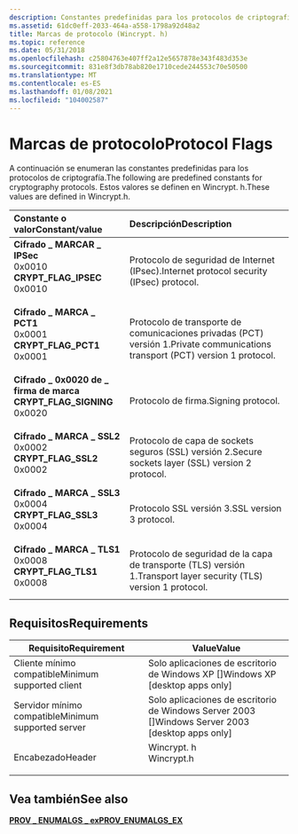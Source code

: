 ```yaml
---
description: Constantes predefinidas para los protocolos de criptografía. Estos valores se definen en Wincrypt. h.
ms.assetid: 61dc0eff-2033-464a-a558-1798a92d48a2
title: Marcas de protocolo (Wincrypt. h)
ms.topic: reference
ms.date: 05/31/2018
ms.openlocfilehash: c25804763e407ff2a12e5657878e343f483d353e
ms.sourcegitcommit: 831e8f3db78ab820e1710cede244553c70e50500
ms.translationtype: MT
ms.contentlocale: es-ES
ms.lasthandoff: 01/08/2021
ms.locfileid: "104002587"
---
```

# <a name="protocol-flags"></a><span data-ttu-id="e8aba-104">Marcas de protocolo</span><span class="sxs-lookup"><span data-stu-id="e8aba-104">Protocol Flags</span></span>

<span data-ttu-id="e8aba-105">A continuación se enumeran las constantes predefinidas para los protocolos de criptografía.</span><span class="sxs-lookup"><span data-stu-id="e8aba-105">The following are predefined constants for cryptography protocols.</span></span> <span data-ttu-id="e8aba-106">Estos valores se definen en Wincrypt. h.</span><span class="sxs-lookup"><span data-stu-id="e8aba-106">These values are defined in Wincrypt.h.</span></span>



| <span data-ttu-id="e8aba-107">Constante o valor</span><span class="sxs-lookup"><span data-stu-id="e8aba-107">Constant/value</span></span>                                                                                                                                                                                                                            | <span data-ttu-id="e8aba-108">Descripción</span><span class="sxs-lookup"><span data-stu-id="e8aba-108">Description</span></span>                                                           |
|:------------------------------------------------------------------------------------------------------------------------------------------------------------------------------------------------------------------------------------------|:----------------------------------------------------------------------|
| <span id="CRYPT_FLAG_IPSEC"></span><span id="crypt_flag_ipsec"></span><dl> <span data-ttu-id="e8aba-109"><dt>**Cifrado \_ MARCAR \_ IPSec**</dt> <dt>0x0010</dt></span><span class="sxs-lookup"><span data-stu-id="e8aba-109"><dt>**CRYPT\_FLAG\_IPSEC**</dt> <dt>0x0010</dt></span></span> </dl>       | <span data-ttu-id="e8aba-110">Protocolo de seguridad de Internet (IPsec).</span><span class="sxs-lookup"><span data-stu-id="e8aba-110">Internet protocol security (IPsec) protocol.</span></span><br/>               |
| <span id="CRYPT_FLAG_PCT1"></span><span id="crypt_flag_pct1"></span><dl> <span data-ttu-id="e8aba-111"><dt>**Cifrado \_ MARCA \_ PCT1**</dt> <dt>0x0001</dt></span><span class="sxs-lookup"><span data-stu-id="e8aba-111"><dt>**CRYPT\_FLAG\_PCT1**</dt> <dt>0x0001</dt></span></span> </dl>          | <span data-ttu-id="e8aba-112">Protocolo de transporte de comunicaciones privadas (PCT) versión 1.</span><span class="sxs-lookup"><span data-stu-id="e8aba-112">Private communications transport (PCT) version 1 protocol.</span></span><br/> |
| <span id="CRYPT_FLAG_SIGNING"></span><span id="crypt_flag_signing"></span><dl> <span data-ttu-id="e8aba-113"><dt>**Cifrado \_ 0x0020 de \_ firma de marca**</dt> <dt></dt></span><span class="sxs-lookup"><span data-stu-id="e8aba-113"><dt>**CRYPT\_FLAG\_SIGNING**</dt> <dt>0x0020</dt></span></span> </dl> | <span data-ttu-id="e8aba-114">Protocolo de firma.</span><span class="sxs-lookup"><span data-stu-id="e8aba-114">Signing protocol.</span></span><br/>                                          |
| <span id="CRYPT_FLAG_SSL2"></span><span id="crypt_flag_ssl2"></span><dl> <span data-ttu-id="e8aba-115"><dt>**Cifrado \_ MARCA \_ SSL2**</dt> <dt>0x0002</dt></span><span class="sxs-lookup"><span data-stu-id="e8aba-115"><dt>**CRYPT\_FLAG\_SSL2**</dt> <dt>0x0002</dt></span></span> </dl>          | <span data-ttu-id="e8aba-116">Protocolo de capa de sockets seguros (SSL) versión 2.</span><span class="sxs-lookup"><span data-stu-id="e8aba-116">Secure sockets layer (SSL) version 2 protocol.</span></span><br/>             |
| <span id="CRYPT_FLAG_SSL3"></span><span id="crypt_flag_ssl3"></span><dl> <span data-ttu-id="e8aba-117"><dt>**Cifrado \_ MARCA \_ SSL3**</dt> <dt>0x0004</dt></span><span class="sxs-lookup"><span data-stu-id="e8aba-117"><dt>**CRYPT\_FLAG\_SSL3**</dt> <dt>0x0004</dt></span></span> </dl>          | <span data-ttu-id="e8aba-118">Protocolo SSL versión 3.</span><span class="sxs-lookup"><span data-stu-id="e8aba-118">SSL version 3 protocol.</span></span><br/>                                    |
| <span id="CRYPT_FLAG_TLS1"></span><span id="crypt_flag_tls1"></span><dl> <span data-ttu-id="e8aba-119"><dt>**Cifrado \_ MARCA \_ TLS1**</dt> <dt>0x0008</dt></span><span class="sxs-lookup"><span data-stu-id="e8aba-119"><dt>**CRYPT\_FLAG\_TLS1**</dt> <dt>0x0008</dt></span></span> </dl>          | <span data-ttu-id="e8aba-120">Protocolo de seguridad de la capa de transporte (TLS) versión 1.</span><span class="sxs-lookup"><span data-stu-id="e8aba-120">Transport layer security (TLS) version 1 protocol.</span></span><br/>         |



## <a name="requirements"></a><span data-ttu-id="e8aba-121">Requisitos</span><span class="sxs-lookup"><span data-stu-id="e8aba-121">Requirements</span></span>



| <span data-ttu-id="e8aba-122">Requisito</span><span class="sxs-lookup"><span data-stu-id="e8aba-122">Requirement</span></span> | <span data-ttu-id="e8aba-123">Value</span><span class="sxs-lookup"><span data-stu-id="e8aba-123">Value</span></span> |
|-------------------------------------|---------------------------------------------------------------------------------------|
| <span data-ttu-id="e8aba-124">Cliente mínimo compatible</span><span class="sxs-lookup"><span data-stu-id="e8aba-124">Minimum supported client</span></span><br/> | <span data-ttu-id="e8aba-125">Solo aplicaciones de escritorio de Windows XP \[\]</span><span class="sxs-lookup"><span data-stu-id="e8aba-125">Windows XP \[desktop apps only\]</span></span><br/>                                           |
| <span data-ttu-id="e8aba-126">Servidor mínimo compatible</span><span class="sxs-lookup"><span data-stu-id="e8aba-126">Minimum supported server</span></span><br/> | <span data-ttu-id="e8aba-127">Solo aplicaciones de escritorio de Windows Server 2003 \[\]</span><span class="sxs-lookup"><span data-stu-id="e8aba-127">Windows Server 2003 \[desktop apps only\]</span></span><br/>                                  |
| <span data-ttu-id="e8aba-128">Encabezado</span><span class="sxs-lookup"><span data-stu-id="e8aba-128">Header</span></span><br/>                   | <dl> <span data-ttu-id="e8aba-129"><dt>Wincrypt. h</dt></span><span class="sxs-lookup"><span data-stu-id="e8aba-129"><dt>Wincrypt.h</dt></span></span> </dl> |



## <a name="see-also"></a><span data-ttu-id="e8aba-130">Vea también</span><span class="sxs-lookup"><span data-stu-id="e8aba-130">See also</span></span>

<dl> <dt>

[<span data-ttu-id="e8aba-131">**PROV \_ ENUMALGS \_ ex**</span><span class="sxs-lookup"><span data-stu-id="e8aba-131">**PROV\_ENUMALGS\_EX**</span></span>](/windows/desktop/api/Wincrypt/ns-wincrypt-prov_enumalgs_ex)
</dt> </dl>

 

 





